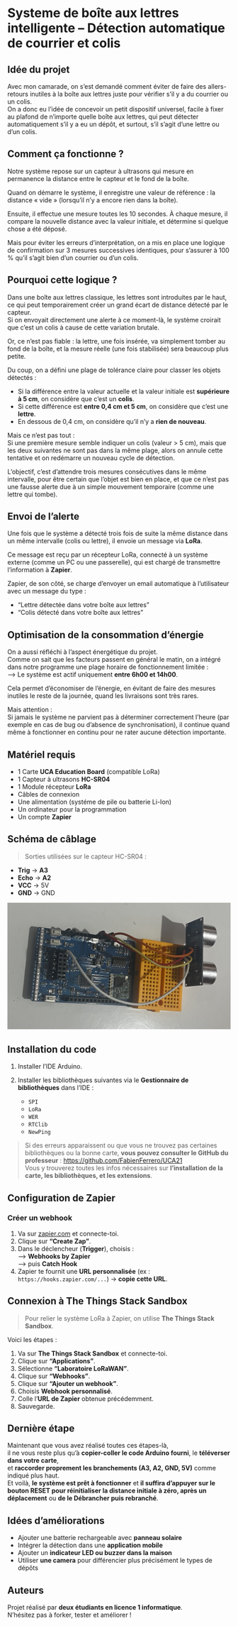 # Systeme de boîte aux lettres intelligente – Détection automatique de courrier et colis

## Idée du projet

Avec mon camarade, on s’est demandé comment éviter de faire des allers-retours inutiles à la boîte aux lettres juste pour vérifier s’il y a du courrier ou un colis.  
On a donc eu l’idée de concevoir un petit dispositif universel, facile à fixer au plafond de n’importe quelle boîte aux lettres, qui peut détecter automatiquement s’il y a eu un dépôt, et surtout, s’il s’agit d’une lettre ou d’un colis.

## Comment ça fonctionne ?

Notre système repose sur un capteur à ultrasons qui mesure en permanence la distance entre le capteur et le fond de la boîte.

Quand on démarre le système, il enregistre une valeur de référence : la distance « vide » (lorsqu’il n’y a encore rien dans la boîte).

Ensuite, il effectue une mesure toutes les 10 secondes. À chaque mesure, il compare la nouvelle distance avec la valeur initiale, et détermine si quelque chose a été déposé.

Mais pour éviter les erreurs d’interprétation, on a mis en place une logique de confirmation sur 3 mesures successives identiques, pour s’assurer à 100 % qu’il s’agit bien d’un courrier ou d’un colis.

## Pourquoi cette logique ?

Dans une boîte aux lettres classique, les lettres sont introduites par le haut, ce qui peut temporairement créer un grand écart de distance détecté par le capteur.  
Si on envoyait directement une alerte à ce moment-là, le système croirait que c’est un colis à cause de cette variation brutale.

Or, ce n’est pas fiable : la lettre, une fois insérée, va simplement tomber au fond de la boîte, et la mesure réelle (une fois stabilisée) sera beaucoup plus petite.

Du coup, on a défini une plage de tolérance claire pour classer les objets détectés :

- Si la différence entre la valeur actuelle et la valeur initiale est **supérieure à 5 cm**, on considère que c’est un **colis**.  
- Si cette différence est **entre 0,4 cm et 5 cm**, on considère que c’est une **lettre**.  
- En dessous de 0,4 cm, on considère qu’il n’y a **rien de nouveau**.

Mais ce n’est pas tout :  
Si une première mesure semble indiquer un colis (valeur > 5 cm), mais que les deux suivantes ne sont pas dans la même plage, alors on annule cette tentative et on redémarre un nouveau cycle de détection.

L’objectif, c’est d’attendre trois mesures consécutives dans le même intervalle, pour être certain que l’objet est bien en place, et que ce n’est pas une fausse alerte due à un simple mouvement temporaire (comme une lettre qui tombe).

## Envoi de l’alerte

Une fois que le système a détecté trois fois de suite la même distance dans un même intervalle (colis ou lettre), il envoie un message via **LoRa**.

Ce message est reçu par un récepteur LoRa, connecté à un système externe (comme un PC ou une passerelle), qui est chargé de transmettre l’information à **Zapier**.

Zapier, de son côté, se charge d’envoyer un email automatique à l’utilisateur avec un message du type :

- “Lettre détectée dans votre boîte aux lettres”
- “Colis détecté dans votre boîte aux lettres”

## Optimisation de la consommation d’énergie

On a aussi réfléchi à l’aspect énergétique du projet.  
Comme on sait que les facteurs passent en général le matin, on a intégré dans notre programme une plage horaire de fonctionnement limitée :  
--> Le système est actif uniquement **entre 6h00 et 14h00**.

Cela permet d’économiser de l’énergie, en évitant de faire des mesures inutiles le reste de la journée, quand les livraisons sont très rares.

Mais attention :  
Si jamais le système ne parvient pas à déterminer correctement l’heure (par exemple en cas de bug ou d’absence de synchronisation), il continue quand même à fonctionner en continu pour ne rater aucune détection importante.

## Matériel requis

- 1 Carte **UCA Education Board** (compatible LoRa)  
- 1 Capteur à ultrasons **HC-SR04**  
- 1 Module récepteur **LoRa**  
- Câbles de connexion 
- Une alimentation (systéme de pile ou batterie Li-Ion)  
- Un ordinateur pour la programmation  
- Un compte **Zapier**

## Schéma de câblage

> Sorties utilisées sur le capteur HC-SR04 :

- **Trig** → **A3**  
- **Echo** → **A2**  
- **VCC** → 5V  
- **GND** → GND

![Schéma](schema_branchement.jpeg)

## Installation du code

1. Installer l’IDE Arduino.  
2. Installer les bibliothèques suivantes via le **Gestionnaire de bibliothèques** dans l’IDE :

   - `SPI`  
   - `LoRa`  
   - `WER`  
   - `RTClib`  
   - `NewPing`

> Si des erreurs apparaissent ou que vous ne trouvez pas certaines bibliothèques ou la bonne carte, **vous pouvez consulter le GitHub du professeur** :
 https://github.com/FabienFerrero/UCA21  
Vous y trouverez toutes les infos nécessaires sur **l’installation de la carte, les bibliothèques, et les extensions**.

## Configuration de Zapier

### Créer un webhook

1. Va sur [zapier.com](https://zapier.com) et connecte-toi.  
2. Clique sur **“Create Zap”**.  
3. Dans le déclencheur (**Trigger**), choisis :  
   --> **Webhooks by Zapier**  
   --> puis **Catch Hook**  
4. Zapier te fournit une **URL personnalisée** (ex : `https://hooks.zapier.com/...`) → **copie cette URL**.

## Connexion à The Things Stack Sandbox

> Pour relier le système LoRa à Zapier, on utilise **The Things Stack Sandbox**.

Voici les étapes :

1. Va sur **The Things Stack Sandbox** et connecte-toi.  
2. Clique sur **“Applications”**.  
3. Sélectionne **“Laboratoire LoRaWAN”**.  
4. Clique sur **“Webhooks”**.  
5. Clique sur **“Ajouter un webhook”**.  
6. Choisis **Webhook personnalisé**.  
7. Colle l’**URL de Zapier** obtenue précédemment.  
8. Sauvegarde.

## Dernière étape

Maintenant que vous avez réalisé toutes ces étapes-là,  
il ne vous reste plus qu’à **copier-coller le code Arduino fourni**, le **téléverser dans votre carte**,  
et **raccorder proprement les branchements (A3, A2, GND, 5V)** comme indiqué plus haut.  
Et voilà, **le système est prêt à fonctionner** et **il suffira d’appuyer sur le bouton RESET pour réinitialiser la distance initiale à zéro, après un déplacement** ou **de le Débrancher puis rebranché**. 

## Idées d’améliorations

- Ajouter une batterie rechargeable avec **panneau solaire**    
- Intégrer la détection dans une **application mobile**  
- Ajouter un **indicateur LED ou buzzer dans la maison**  
- Utiliser **une camera** pour différencier plus précisément le types de dépôts

## Auteurs

Projet réalisé par **deux étudiants en licence 1 informatique**.  
N’hésitez pas à forker, tester et améliorer !


